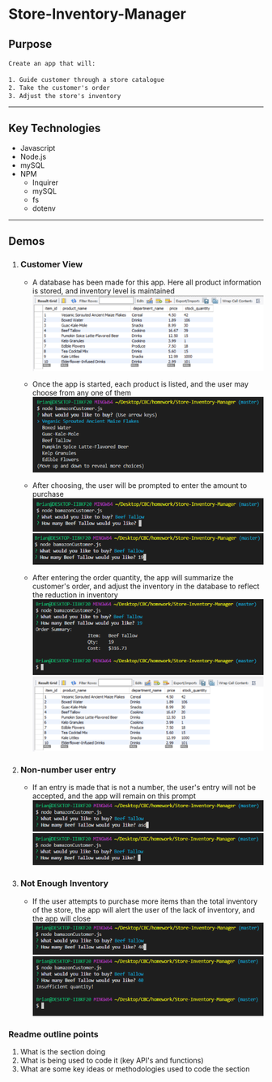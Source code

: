 # Store-Inventory-Manager
## Purpose
```
Create an app that will:

1. Guide customer through a store catalogue
2. Take the customer's order
3. Adjust the store's inventory
```
---
## Key Technologies
* Javascript
* Node.js
* mySQL
* NPM
    * Inquirer
    * mySQL
    * fs
    * dotenv
---
## Demos
1. ### Customer View
    * A database has been made for this app. Here all product information is stored, and inventory level is maintained  
    ![Demo](assets/images/demo_mysql01.png)

    * Once the app is started, each product is listed, and the user may choose from any one of them  
    ![Demo](assets/images/demo_terminal01.png)

    * After choosing, the user will be prompted to enter the amount to purchase  
    ![Demo](assets/images/demo_terminal02.png)
    ![Demo](assets/images/demo_terminal07.png)

    * After entering the order quantity, the app will summarize the customer's order, and adjust the inventory in the database to reflect the reduction in inventory  
    ![Demo](assets/images/demo_terminal08.png)
    ![Demo](assets/images/demo_mysql02.png)



2. ### Non-number user entry
    * If an entry is made that is not a number, the user's entry will not be accepted, and the app will remain on this prompt  
    ![Demo](assets/images/demo_terminal03.png)
    ![Demo](assets/images/demo_terminal04.png)

3. ### Not Enough Inventory
    * If the user attempts to purchase more items than the total inventory of the store, the app will alert the user of the lack of inventory, and the app will close  
    ![Demo](assets/images/demo_terminal05.png)
    ![Demo](assets/images/demo_terminal06.png)


### Readme outline points
1. What is the section doing
1. What is being used to code it (key API's and functions)
1. What are some key ideas or methodologies used to code the section
